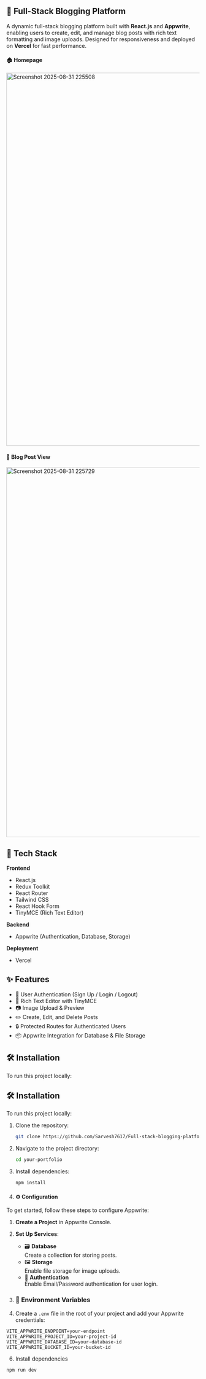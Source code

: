## 📝 Full-Stack Blogging Platform

A dynamic full-stack blogging platform built with **React.js** and **Appwrite**, enabling users to create, edit, and manage blog posts with rich text formatting and image uploads. Designed for responsiveness and deployed on **Vercel** for fast performance.

#### 🏠 Homepage
<img width="1918" height="972" alt="Screenshot 2025-08-31 225508" src="https://github.com/user-attachments/assets/18663109-dbd2-45bb-a250-362fdec62d65" />


#### 📄 Blog Post View
<img width="1919" height="964" alt="Screenshot 2025-08-31 225729" src="https://github.com/user-attachments/assets/b82c0c36-c674-43c8-983a-052331a22e81" />


## 🚀 Tech Stack

**Frontend**  
- React.js  
- Redux Toolkit  
- React Router  
- Tailwind CSS  
- React Hook Form  
- TinyMCE (Rich Text Editor)

**Backend**  
- Appwrite (Authentication, Database, Storage)

**Deployment**  
- Vercel


## ✨ Features

- 🔐 User Authentication (Sign Up / Login / Logout)
- 📝 Rich Text Editor with TinyMCE
- 📷 Image Upload & Preview
- ✏️ Create, Edit, and Delete Posts
- 🔒 Protected Routes for Authenticated Users
- 📦 Appwrite Integration for Database & File Storage



## 🛠️ Installation

To run this project locally:  

## 🛠️ Installation

To run this project locally:

1. Clone the repository:

   ```bash
   git clone https://github.com/Sarvesh7617/Full-stack-blogging-platform.git
   ```

2. Navigate to the project directory:

   ```bash
   cd your-portfolio
   ```

3. Install dependencies:

   ```bash
   npm install
   ```


4. #### ⚙️ Configuration

To get started, follow these steps to configure Appwrite:

1. **Create a Project** in Appwrite Console.

2. **Set Up Services**:
   - 🗃️ **Database**  
     Create a collection for storing posts.
   - 🖼️ **Storage**  
     Enable file storage for image uploads.
   - 🔐 **Authentication**  
     Enable Email/Password authentication for user login.


5. ### 🔐 Environment Variables
   
1. Create a `.env` file in the root of your project and add your Appwrite credentials:

```env
VITE_APPWRITE_ENDPOINT=your-endpoint
VITE_APPWRITE_PROJECT_ID=your-project-id
VITE_APPWRITE_DATABASE_ID=your-database-id
VITE_APPWRITE_BUCKET_ID=your-bucket-id
```

6. Install dependencies
```bash
npm run dev
```
